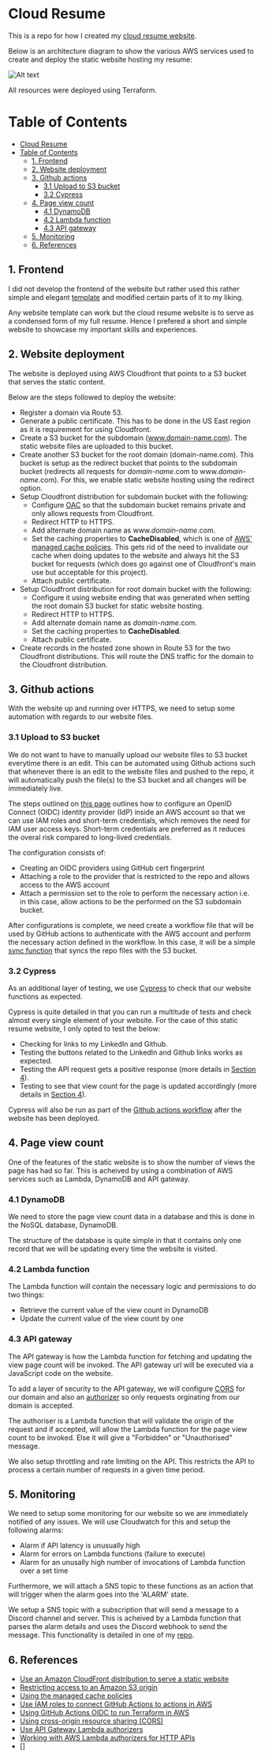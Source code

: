 # Cloud Resume

This is a repo for how I created my [cloud resume website](https://www.oscartarique.com). 

Below is an architecture diagram to show the various AWS services used to create and deploy the static website hosting my resume:

![Alt text](Capture.JPG)

All resources were deployed using Terraform.

# Table of Contents
- [Cloud Resume](#cloud-resume)
- [Table of Contents](#table-of-contents)
  - [1. Frontend](#1-frontend)
  - [2. Website deployment](#2-website-deployment)
  - [3. Github actions](#3-github-actions)
    - [3.1 Upload to S3 bucket](#31-upload-to-s3-bucket)
    - [3.2 Cypress](#32-cypress)
  - [4. Page view count](#4-page-view-count)
    - [4.1 DynamoDB](#41-dynamodb)
    - [4.2 Lambda function](#42-lambda-function)
    - [4.3 API gateway](#43-api-gateway)
  - [5. Monitoring](#5-monitoring)
  - [6. References](#6-references)
## 1. Frontend

I did not develop the frontend of the website but rather used this rather simple and elegant [template](https://tympanus.net/codrops/2018/01/12/freebie-scribbler-website-template-html-sketch/) and modified certain parts of it to my liking. 

Any website template can work but the cloud resume website is to serve as a condensed form of my full resume. Hence I prefered a short and simple website to showcase my important skills and experiences.

## 2. Website deployment

The website is deployed using AWS Cloudfront that points to a S3 bucket that serves the static content.

Below are the steps followed to deploy the website:

- Register a domain via Route 53.
- Generate a public certificate. This has to be done in the US East region as it is requirement for using Cloudfront.
- Create a S3 bucket for the subdomain (www.domain-name.com). The static website files are uploaded to this bucket.
- Create another S3 bucket for the root domain (domain-name.com). This bucket is setup as the redirect bucket that points to the subdomain bucket (redirects all requests for *domain-name*.com to www.*domain-name*.com). For this, we enable static website hosting using the redirect option.
- Setup Cloudfront distribution for subdomain bucket with the following:
  - Configure [OAC](https://docs.aws.amazon.com/AmazonCloudFront/latest/DeveloperGuide/private-content-restricting-access-to-s3.html) so that the subdomain bucket remains private and only allows requests from Cloudfront.
  - Redirect HTTP to HTTPS.
  - Add alternate domain name as www.*domain-name*.com.
  - Set the caching properties to **CacheDisabled**, which is one of [AWS' managed cache policies](https://docs.aws.amazon.com/AmazonCloudFront/latest/DeveloperGuide/using-managed-cache-policies.html). This gets rid of the need to invalidate our cache when doing updates to the website and always hit the S3 bucket for requests (which does go against one of Cloudfront's main use but acceptable for this project).
  - Attach public certificate.
- Setup Cloudfront distribution for root domain bucket with the following:
  - Configure it using website ending that was generated when setting the root domain S3 bucket for static website hosting.
  - Redirect HTTP to HTTPS.
  - Add alternate domain name as *domain-name*.com.
  - Set the caching properties to **CacheDisabled**.
  - Attach public certificate.
- Create records in the hosted zone shown in Route 53 for the two Cloudfront distributions. This will route the DNS traffic for the domain to the Cloudfront distribution.

## 3. Github actions

With the website up and running over HTTPS, we need to setup some automation with regards to our website files.

### 3.1 Upload to S3 bucket
We do not want to have to manually upload our website files to S3 bucket everytime there is an edit. This can be automated using Github actions such that whenever there is an edit to the website files and pushed to the repo, it will automatically push the file(s) to the S3 bucket and all changes will be immediately live.

The steps outlined on [this page](https://aws.amazon.com/blogs/security/use-iam-roles-to-connect-github-actions-to-actions-in-aws/) outlines how to configure an OpenID Connect (OIDC) identity provider (IdP) inside an AWS account so that we can use IAM roles and short-term credentials, which removes the need for IAM user access keys. Short-term credentials are preferred as it reduces the overal risk compared to long-lived credentials.

The configuration consists of:
- Creating an OIDC providers using GitHub cert fingerprint
- Attaching a role to the provider that is restricted to the repo and allows access to the AWS account
- Attach a permission set to the role to perform the necessary action i.e. in this case, allow actions to be the performed on the S3 subdomain bucket.

After configurations is complete, we need create a workflow file that will be used by GitHub actions to authenticate with the AWS account and perform the necessary action defined in the workflow. In this case, it will be a simple [sync function](https://blog.awsfundamentals.com/aws-s3-sync) that syncs the repo files with the S3 bucket.

### 3.2 Cypress

As an additional layer of testing, we use [Cypress](https://www.cypress.io/) to check that our website functions as expected.

Cypress is quite detailed in that you can run a multitude of tests and check almost every single element of your website. For the case of this static resume website, I only opted to test the below:

* Checking for links to my LinkedIn and Github.
* Testing the buttons related to the LinkedIn and Github links works as expected.
* Testing the API request gets a positive response (more details in [Section 4](#4-page-view-count)).
* Testing to see that view count for the page is updated accordingly (more details in [Section 4](#4-page-view-count)).

Cypress will also be run as part of the [Github actions workflow](https://github.com/cypress-io/github-action) after the website has been deployed.  


## 4. Page view count

One of the features of the static website is to show the number of views the page has had so far. This is acheived by using a combination of AWS services such as Lambda, DynamoDB and API gateway.

### 4.1 DynamoDB

We need to store the page view count data in a database and this is done in the NoSQL database, DynamoDB.

The structure of the database is quite simple in that it contains only one record that we will be updating every time the website is visited.

### 4.2 Lambda function

The Lambda function will contain the necessary logic and permissions to do two things:

- Retrieve the current value of the view count in DynamoDB
- Update the current value of the view count by one

### 4.3 API gateway

The API gateway is how the Lambda function for fetching and updating the view page count will be invoked. The API gateway url will be executed via a JavaScript code on the website.

To add a layer of security to the API gateway, we will configure [CORS](https://docs.aws.amazon.com/AmazonS3/latest/userguide/cors.html) for our domain and also an [authorizer](https://docs.aws.amazon.com/apigateway/latest/developerguide/apigateway-use-lambda-authorizer.html) so only requests orginating from our domain is accepted.

The authoriser is a Lambda function that will validate the origin of the request and if accepted, will allow the Lambda function for the page view count to be invoked. Else it will give a "Forbidden" or "Unauthorised" message.

We also setup throttling and rate
limiting on the API. This restricts the API
to process a certain number of requests in a given time period.

## 5. Monitoring

We need to setup some monitoring for our website so we are immediately notified of any issues. We will use Cloudwatch for this and setup the following alarms:

-   Alarm if API latency is unusually high
-   Alarm for errors on Lambda functions (failure to execute)
-   Alarm for an unusally high number of invocations of Lambda function over a set time

Furthermore, we will attach a SNS topic to these functions as an action that will trigger when the alarm goes into the 'ALARM' state.

We setup a SNS topic with a subscription that will send a message to a Discord channel and server. This is acheived by a Lambda function that parses the alarm details and uses the Discord webhook to send the message. This functionality is detailed in one of my [repo](https://github.com/OTarique/SNS_Discord).

## 6. References

- [Use an Amazon CloudFront distribution to serve a static website](https://docs.aws.amazon.com/Route53/latest/DeveloperGuide/getting-started-cloudfront-overview.html#getting-started-cloudfront-create-alias)
- [Restricting access to an Amazon S3 origin](https://docs.aws.amazon.com/AmazonCloudFront/latest/DeveloperGuide/private-content-restricting-access-to-s3.html)
- [Using the managed cache policies](https://docs.aws.amazon.com/AmazonCloudFront/latest/DeveloperGuide/using-managed-cache-policies.html)
- [Use IAM roles to connect GitHub Actions to actions in AWS](https://aws.amazon.com/blogs/security/use-iam-roles-to-connect-github-actions-to-actions-in-aws/)
- [Using GitHub Actions OIDC to run Terraform in AWS](https://awstip.com/using-github-actions-oidc-to-run-terraform-in-aws-31ba395518cb)
- [Using cross-origin resource sharing (CORS)](https://docs.aws.amazon.com/AmazonS3/latest/userguide/cors.html)
- [Use API Gateway Lambda authorizers](https://docs.aws.amazon.com/apigateway/latest/developerguide/apigateway-use-lambda-authorizer.html)
- [Working with AWS Lambda authorizers for HTTP APIs](https://docs.aws.amazon.com/apigateway/latest/developerguide/http-api-lambda-authorizer.html#http-api-lambda-authorizer.payload-format-response)
- []
